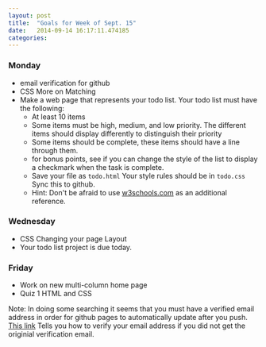 ```yaml
---
layout: post
title:  "Goals for Week of Sept. 15"
date:   2014-09-14 16:17:11.474185
categories:
---
```


### Monday

* email verification for github
* CSS More on Matching
* Make a web page that represents your todo list.  Your todo list must have the following:
  * At least 10 items
  * Some items must be high, medium, and low priority.  The different items should display differently to distinguish their priority
  * Some items should be complete, these items should have a line through them.
  * for bonus points, see if you can change the style of the list to display a checkmark when the task is complete.
  * Save your file as ``todo.html``  Your style rules should be in ``todo.css``  Sync this to github.
  * Hint:  Don't be afraid to use [w3schools.com](www.w3schools.com) as an additional reference.


### Wednesday

* CSS Changing your page Layout
* Your todo list project is due today.

### Friday

* Work on new multi-column home page
* Quiz 1  HTML and CSS


Note:  In doing some searching it seems that you must have a verified email address in order for github pages to automatically update after you push.  [This link](https://help.github.com/articles/verifying-your-email-address)  Tells you how to verify your email address if you did not get the originial verification email.
